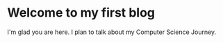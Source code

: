 # Welcome to my first blog

I'm glad you are here. I plan to talk about my Computer Science Journey. 

